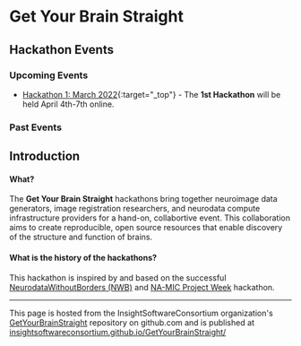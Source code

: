 # Get Your Brain Straight

## Hackathon Events

### Upcoming Events

- [Hackathon 1: March 2022](HCK01_2022_Virtual/README.md){:target="_top"} - The **1st Hackathon** will be held April 4th-7th online.

### Past Events

## Introduction

#### What?

The **Get Your Brain Straight** hackathons bring together neuroimage data generators, image registration researchers, and neurodata compute infrastructure providers for a hand-on, collabortive event. This collaboration aims to create reproducible, open source resources that enable discovery of the structure and function of brains.

#### What is the history of the hackathons?

This hackathon is inspired by and based on the successful [NeurodataWithoutBorders (NWB)](https://neurodatawithoutborders.github.io/nwb_hackathons/) and [NA-MIC Project Week](https://projectweek.na-mic.org/) hackathon.

---

This page is hosted from the InsightSoftwareConsortium organization's [GetYourBrainStraight](https://github.com/InsightSoftwareConsortium/GetYourBrainStraight) repository on github.com and is published at [insightsoftwareconsortium.github.io/GetYourBrainStraight/](https://insightsoftwareconsortium.github.io/GetYourBrainStraight/)
